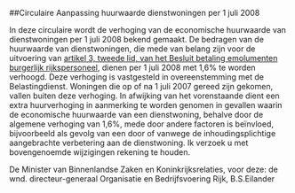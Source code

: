 <meta http-equiv='Content-Type' content='text/html; charset=utf-8' />

##Circulaire Aanpassing huurwaarde dienstwoningen per 1 juli 2008

In deze circulaire wordt de verhoging van de economische huurwaarde van dienstwoningen per 1 juli 2008 bekend gemaakt. De bedragen van de huurwaarde van dienstwoningen, die mede van belang zijn voor de uitvoering van [artikel 3, tweede lid, van het Besluit betaling emolumenten burgerlijk rijkspersoneel](../../../../../../../../../../AMvB/besluit/betaling/emolumenten/burgerlijk/rijkspersoneel/BWBR0003632/README.md), dienen per 1 juli 2008 met 1,6% te worden verhoogd. Deze verhoging is vastgesteld in overeenstemming met de Belastingdienst. Woningen die op of na 1 juli 2007 gereed zijn gekomen, vallen buiten deze verhoging. In afwijking van het vorenstaande dient een extra huurverhoging in aanmerking te worden genomen in gevallen waarin de economische huurwaarde van een dienstwoning, behalve door de algemene verhoging van 1,6%, mede door andere factoren is beïnvloed, bijvoorbeeld als gevolg van een door of vanwege de inhoudingsplichtige aangebrachte verbetering aan de dienstwoning. Ik verzoek u met bovengenoemde wijzigingen rekening te houden.    

De 
Minister van Binnenlandse Zaken en Koninkrijksrelaties, voor deze: de 
wnd. directeur-generaal Organisatie en Bedrijfsvoering Rijk, 
B.S.Eilander   
